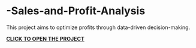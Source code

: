 # -Sales-and-Profit-Analysis
 This project aims to optimize profits through data-driven decision-making.


 
**[CLICK TO OPEN THE PROJECT](Store-Sales-and-Profit-Analysis.IPYNB)**
